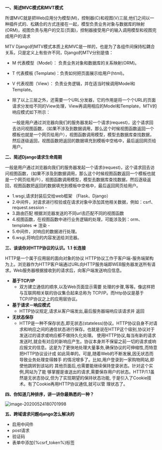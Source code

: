 **一、简述MVC模式和MVT模式**

所谓MVC就是把Web应用分为模型(M)，控制器(C)和视图(V)三层,他们之间以一种插件式的、松耦合的方式连接在一起，模型负责业务对象与数据库的映射(ORM)，视图负责与用户的交互(页面)，控制器接受用户的输入调用模型和视图完成用户的请求

MTV
    Django的MTV模式本质上和MVC是一样的，也是为了各组件间保持松耦合关系，只是定义上有些许不同，Django的MTV分别是值：

- M 代表模型（Model）： 负责业务对象和数据库的关系映射(ORM)。
- T 代表模板 (Template)：负责如何把页面展示给用户(html)。
- V 代表视图（View）： 负责业务逻辑，并在适当时候调用Model和Template。
- 除了以上三层之外，还需要一个URL分发器，它的作用是将一个个URL的页面请求分发给不同的View处理，View再调用相应的Model和Template，MTV的响应模式如下所示：


    一般是用户通过浏览器向我们的服务器发起一个请求(request)，这个请求回去访问视图函数，（如果不涉及到数据调用，那么这个时候视图函数返回一个模板也就是一个网页给用户），视图函数调用模型，模型去数据库查找数据，然后逐级返回，视图函数把返回的数据填充到模板中空格中，最后返回网页给用户。

**二、简述Django请求生命周期**

  一般是用户通过浏览器向我们的服务器发起一个请求(request)，这个请求回去访问视图函数，（如果不涉及到数据调用，那么这个时候视图函数返回一个模板也就是一个网页给用户），视图函数调用模型，模型去数据库查找数据，然后逐级返回，视图函数把返回的数据填充到模板中空格中，最后返回网页给用户。

- 1.wsgi,请求封装后交给web框架 （Flask、Django）     
- 2.中间件，对请求进行校验或在请求对象中添加其他相关数据，例如：csrf、request.session - 
- 3.路由匹配 根据浏览器发送的不同url去匹配不同的视图函数    
- 4.视图函数，在视图函数中进行业务逻辑的处理，可能涉及到：orm、templates => 渲染 - 
- 5.中间件，对响应的数据进行处理。 
- 6.wsgi,将响应的内容发送给浏览器。

**三、谈谈你对HTTP协议的认识。1.1 长连接**

HTTP是一个属于应用层的面向对象的协议
HTTP协议工作于客户端-服务端架构为上。浏览器作为HTTP客户端通过URL向HTTP服务端即WEB服务器发送所有请求。Web服务器根据接收到的请求后，向客户端发送响应信息。

- **基于TCP/IP**
  - 双方建立通信的顺序,以及Web页面显示需要 处理的步骤,等等。像这样把与互联网相关联的协议集合起来总称为       TCP/IP。而http协议是基于TCP/IP协议之上的应用层协议。
- **基于请求－响应模式**
  - HTTP协议规定,请求从客户端发出,最后服务器端响应该请求并 返回
- **无状态保存**
  - HTTP是一种不保存状态,即无状态(stateless)协议。HTTP协议自身不对请求和响应之间的通信状态进行保存。也就是说在HTTP这个级别,协议对于发送过的请求或响应都不做持久化处理。
        使用HTTP协议,每当有新的请求发送时,就会有对应的新响应产生。协议本身并不保留之前一切的请求或响应报文的信息。这是为了更快地处理大量事务,确保协议的可伸缩性,而特意把HTTP协议设计成 如此简单的。可是,随着Web的不断发展,因无状态而导致业务处理变得棘手 的情况增多了。比如,用户登录到一家购物网站,即使他跳转到该站的 其他页面后,也需要能继续保持登录状态。针对这个实例,网站为了能 够掌握是谁送出的请求,需要保存用户的状态。HTTP/1.1虽然是无状态协议,但为了实现期望的保持状态功能, 于是引入了Cookie技术。有了Cookie再用HTTP协议通信,就可以管 理状态了。



**四、你知道几种排序，讲一讲你最熟悉的一种？**

![image-20200524180701998](C:\Users\lenovo\AppData\Roaming\Typora\typora-user-images\image-20200524180701998.png)

**五、跨域请求问题django怎么解决的**

- 启用中间件
- post请求
- 验证码
- 表单中添加{%csrf_token%}标签